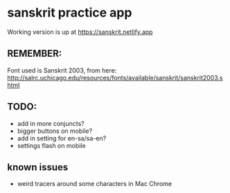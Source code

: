 # sanskrit practice app

Working version is up at https://sanskrit.netlify.app

## REMEMBER:

Font used is Sanskrit 2003, from here: http://salrc.uchicago.edu/resources/fonts/available/sanskrit/sanskrit2003.shtml

## TODO:

- add in more conjuncts?
- bigger buttons on mobile?
- add in setting for en-sa/sa-en?
- settings flash on mobile

## known issues

- weird tracers around some characters in Mac Chrome
